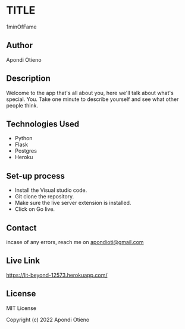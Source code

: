 # TITLE
1minOfFame

## Author
Apondi Otieno

## Description
Welcome to the app that's all about you, here we'll talk about what's special. You. Take one minute to describe yourself and see what other people think. 

## Technologies Used
- Python
- Flask
- Postgres
- Heroku

## Set-up process
- Install the Visual studio code.
- Git clone the repository.
- Make sure the live server extension is installed.
- Click on Go live.

## Contact
incase of any errors, reach me on apondioti@gmail.com

## Live Link
https://lit-beyond-12573.herokuapp.com/


## License
MIT License

Copyright (c) 2022 Apondi Otieno
